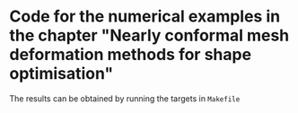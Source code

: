 # Code for the numerical examples in the chapter "Nearly conformal mesh deformation methods for shape optimisation"

The results can be obtained by running the targets in `Makefile`
